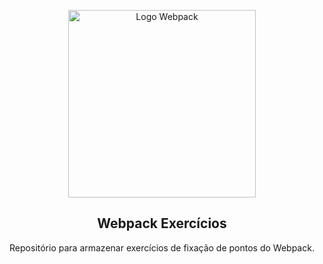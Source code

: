 <p align="center">
  <img src="https://blog.neolynk.fr/wp-content/uploads/2019/11/Format-blog.png" alt="Logo Webpack" width="300">
</p>

<h2 align="center">
  Webpack Exercícios
</h2>

<p align="center">Repositório para armazenar exercícios de fixação de pontos do Webpack.</p>
